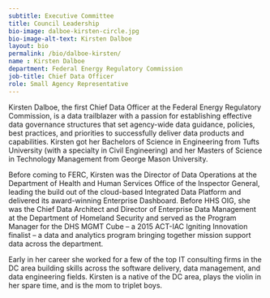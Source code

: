 ```yaml
---
subtitle: Executive Committee
title: Council Leadership
bio-image: dalboe-kirsten-circle.jpg
bio-image-alt-text: Kirsten Dalboe
layout: bio
permalink: /bio/dalboe-kirsten/
name : Kirsten Dalboe
department: Federal Energy Regulatory Commission
job-title: Chief Data Officer
role: Small Agency Representative
---
```

  Kirsten Dalboe, the first Chief Data Officer at the Federal Energy Regulatory Commission, is a data trailblazer with a passion for establishing effective data governance structures that set agency-wide data guidance, policies, best practices, and priorities to successfully deliver data products and capabilities.  Kirsten got her Bachelors of Science in Engineering from Tufts University (with a specialty in Civil Engineering) and her Masters of Science in Technology Management from George Mason University.  
  
  Before coming to FERC, Kirsten was the Director of Data Operations at the Department of Health and Human Services Office of the Inspector General, leading the build out of the cloud-based Integrated Data Platform and delivered its award-winning Enterprise Dashboard.  Before HHS OIG, she was the Chief Data Architect and Director of Enterprise Data Management at the Department of Homeland Security and served as the Program Manager for the DHS MGMT Cube – a 2015 ACT-IAC Igniting Innovation finalist – a data and analytics program bringing together mission support data across the department.  
  
  Early in her career she worked for a few of the top IT consulting firms in the DC area building skills across the software delivery, data management, and data engineering fields.  Kirsten is a native of the DC area, plays the violin in her spare time, and is the mom to triplet boys.
